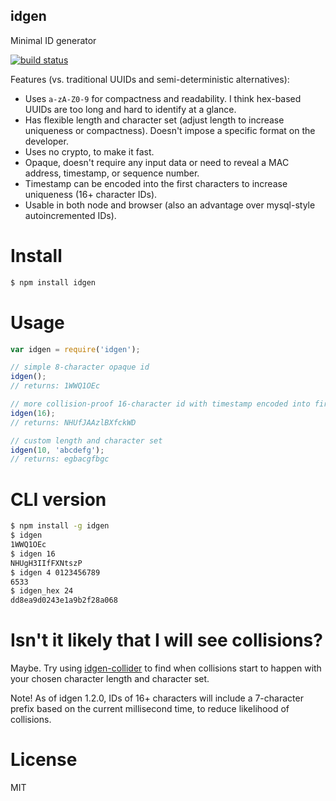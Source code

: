 idgen
-----

Minimal ID generator

[![build status](https://secure.travis-ci.org/carlos8f/node-idgen.png)](http://travis-ci.org/carlos8f/node-idgen)

Features (vs. traditional UUIDs and semi-deterministic alternatives):

- Uses `a-zA-Z0-9` for compactness and readability. I think hex-based UUIDs are too long and hard to identify at a glance.
- Has flexible length and character set (adjust length to increase uniqueness or compactness). Doesn't impose a specific format on the developer.
- Uses no crypto, to make it fast.
- Opaque, doesn't require any input data or need to reveal a MAC address, timestamp, or sequence number.
- Timestamp can be encoded into the first characters to increase uniqueness (16+ character IDs).
- Usable in both node and browser (also an advantage over mysql-style autoincremented IDs).

Install
=======

```bash
$ npm install idgen
```

Usage
=====

```javascript
var idgen = require('idgen');

// simple 8-character opaque id
idgen();
// returns: 1WWQ1OEc

// more collision-proof 16-character id with timestamp encoded into first 7 chars:
idgen(16);
// returns: NHUfJAAzlBXfckWD

// custom length and character set
idgen(10, 'abcdefg');
// returns: egbacgfbgc
```

CLI version
===========

```bash
$ npm install -g idgen
$ idgen
1WWQ1OEc
$ idgen 16
NHUgH3IIfFXNtszP
$ idgen 4 0123456789
6533
$ idgen_hex 24
dd8ea9d0243e1a9b2f28a068
```

Isn't it likely that I will see collisions?
===========================================

Maybe. Try using [idgen-collider](https://github.com/carlos8f/node-idgen-collider)
to find when collisions start to happen with your chosen character length and
character set.

Note! As of idgen 1.2.0, IDs of 16+ characters will include a 7-character prefix based
on the current millisecond time, to reduce likelihood of collisions.

License
=======

MIT